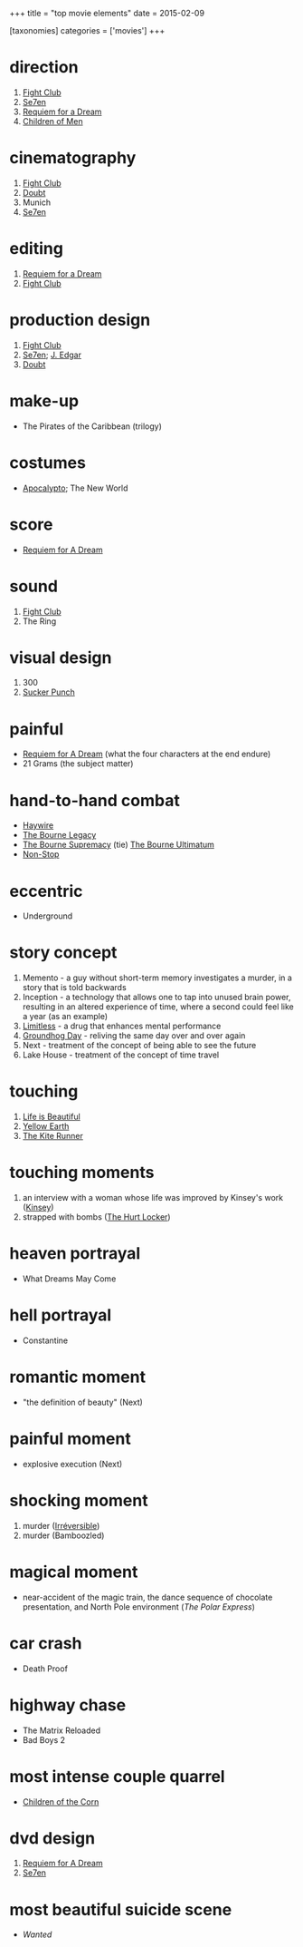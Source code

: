 +++
title = "top movie elements"
date = 2015-02-09

[taxonomies]
categories = ['movies']
+++

direction
=========

1.  [Fight Club]
2.  [Se7en]
3.  [Requiem for a Dream]
4.  [Children of Men]

cinematography
==============

1.  [Fight Club]
2.  [Doubt]
3.  Munich
4.  [Se7en]

editing
=======

1.  [Requiem for a Dream]
2.  [Fight Club]

production design
=================

1.  [Fight Club]
2.  [Se7en]; [J. Edgar]
3.  [Doubt]

make-up
=======

-   The Pirates of the Caribbean (trilogy)

costumes
========

-   [Apocalypto]; The New World

score
=====

-   [Requiem for A Dream]

sound
=====

1.  [Fight Club]
2.  The Ring

visual design
=============

1.  300
2.  [Sucker Punch]

painful
=======

-   [Requiem for A Dream] (what the four characters at the end endure)
-   21 Grams (the subject matter)

hand-to-hand combat
===================

-   [Haywire]
-   [The Bourne Legacy]
-   [The Bourne Supremacy] (tie) [The Bourne Ultimatum]
-   [Non-Stop]

eccentric
=========

-   Underground

story concept
=============

1.  Memento - a guy without short-term memory investigates a murder, in
    a story that is told backwards
2.  Inception - a technology that allows one to tap into unused brain
    power, resulting in an altered experience of time, where a second
    could feel like a year (as an example)
3.  [Limitless] - a drug that enhances mental performance
4.  [Groundhog Day] - reliving the same day over and over again
5.  Next - treatment of the concept of being able to see the future
6.  Lake House - treatment of the concept of time travel

touching
========

1.  [Life is Beautiful]
2.  [Yellow Earth]
3.  [The Kite Runner][Life is Beautiful]

touching moments
================

1.  an interview with a woman whose life was improved by Kinsey's work
    ([Kinsey])
2.  strapped with bombs ([The Hurt Locker])

heaven portrayal
================

-   What Dreams May Come

hell portrayal
==============

-   Constantine

romantic moment
===============

-   "the definition of beauty" (Next)

painful moment
==============

-   explosive execution (Next)

shocking moment
===============

1.  murder ([Irréversible])
2.  murder (Bamboozled)

magical moment
==============

-   near-accident of the magic train, the dance sequence of chocolate
    presentation, and North Pole environment (*The Polar Express*)

car crash
=========

-   Death Proof

highway chase
=============

-   The Matrix Reloaded
-   Bad Boys 2

most intense couple quarrel
===========================

-   [Children of the Corn]

dvd design
==========

1.  [Requiem for A Dream]
2.  [Se7en]

most beautiful suicide scene
============================

-   *Wanted*

  [Fight Club]: http://tshepang.net/fight-club-1999
  [Se7en]: http://tshepang.net/se7en-1995
  [Requiem for a Dream]: http://tshepang.net/requiem-for-a-dream-2000
  [Children of Men]: http://tshepang.net/children-of-men-2006
  [Doubt]: http://tshepang.net/doubt-2008
  [J. Edgar]: http://tshepang.net/j-edgar-2011
  [Apocalypto]: http://tshepang.net/apocalypto-2006
  [Sucker Punch]: http://tshepang.net/sucker-punch-2011
  [Haywire]: http://tshepang.net/haywire
  [The Bourne Legacy]: http://tshepang.net/the-bourne-legacy-2012
  [The Bourne Supremacy]: http://tshepang.net/the-bourne-supremacy-2004
  [The Bourne Ultimatum]: http://tshepang.net/the-bourne-ultimatum-2007
  [Non-Stop]: http://tshepang.net/non-stop
  [Limitless]: http://tshepang.net/limitless-2011
  [Groundhog Day]: http://tshepang.net/groundhog-day-1993
  [Life is Beautiful]: http://tshepang.net/many-many-recent-movies
  [Yellow Earth]: http://tshepang.net/yellow-earth-1984
  [Kinsey]: http://tshepang.net/kinsey-2004
  [The Hurt Locker]: http://tshepang.net/recent-movies-2010-05-06
  [Irréversible]: http://tshepang.net/irreversible-2002
  [Children of the Corn]: http://tshepang.net/children-of-the-corn-2009
